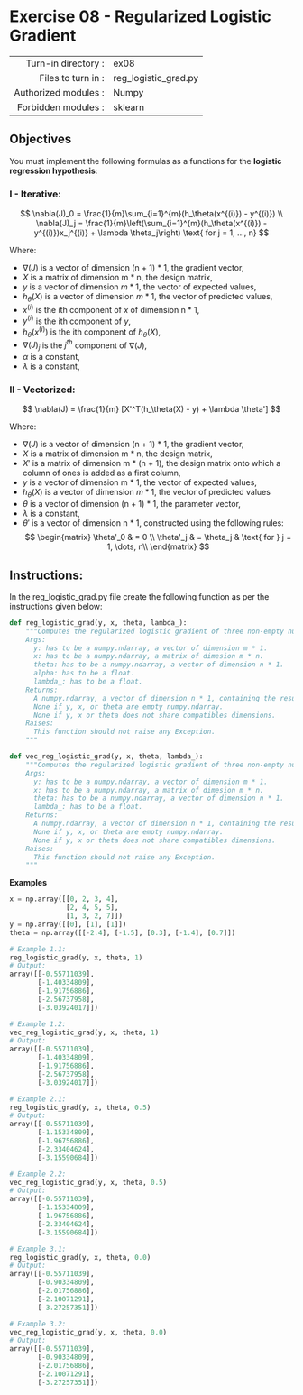 # Exercise 08 - Regularized Logistic Gradient

|                         |                    |
| -----------------------:| ------------------ |
|   Turn-in directory :   |  ex08              |
|   Files to turn in :    |  reg_logistic_grad.py|
|   Authorized modules :  |  Numpy             |
|   Forbidden modules :   |  sklearn           |

## Objectives 
You must implement the following formulas as a functions for the **logistic regression hypothesis**:

### I - Iterative:
$$
\nabla(J)_0 = \frac{1}{m}\sum_{i=1}^{m}(h_\theta(x^{(i)}) - y^{(i)}) \\
\nabla(J)_j = \frac{1}{m}\left(\sum_{i=1}^{m}(h_\theta(x^{(i)}) - y^{(i)})x_j^{(i)} + \lambda \theta_j\right) \text{ for j = 1, ..., n}
$$

Where:  
- $\nabla(J)$ is a vector of dimension (n + 1) * 1, the gradient vector,
- $X$ is a matrix of dimension m * n, the design matrix,
- $y$ is a vector of dimension $m * 1$, the vector of expected values,
- $h_\theta(X)$ is a vector of dimension $m * 1$, the vector of predicted values,
- $x^{(i)}$ is the ith component of $x$ of dimension n * 1,
- $y^{(i)}$ is the ith component of $y$,
- $h_\theta(x^{(i)})$ is the ith component of $h_\theta(X)$,
- $\nabla(J)_j$ is the $j^{th}$ component of $\nabla(J)$,
- $\alpha$ is a constant,
- $\lambda$ is a constant,

### II - Vectorized:
$$
\nabla(J) = \frac{1}{m} [X'^T(h_\theta(X) - y) + \lambda \theta']
$$  

Where:  
- $\nabla(J)$ is a vector of dimension (n + 1) * 1, the gradient vector,
- $X$ is a matrix of dimension m * n, the design matrix,
- $X'$ is a matrix of dimension m * (n + 1), the design matrix onto which a column of ones is added as a first column,
- $y$ is a vector of dimension m * 1, the vector of expected values,
- $h_\theta(X)$ is a vector of dimension $m * 1$, the vector of predicted values  
- $\theta$ is a vector of dimension (n + 1) * 1, the parameter vector,
- $\lambda$ is a constant,
- $\theta'$ is a vector of dimension n * 1, constructed using the following rules: 
$$
\begin{matrix}
\theta'_0 & =  0 \\
\theta'_j & =  \theta_j & \text{ for } j = 1, \dots, n\\    
\end{matrix}
$$


## Instructions:
In the reg_logistic_grad.py file create the following function as per the instructions given below:
```python
def reg_logistic_grad(y, x, theta, lambda_):
    """Computes the regularized logistic gradient of three non-empty numpy.ndarray, with two for-loop. The three arrays must have compatible dimensions.
    Args:
      y: has to be a numpy.ndarray, a vector of dimension m * 1.
      x: has to be a numpy.ndarray, a matrix of dimesion m * n.
      theta: has to be a numpy.ndarray, a vector of dimension n * 1.
      alpha: has to be a float.
      lambda_: has to be a float.
    Returns:
      A numpy.ndarray, a vector of dimension n * 1, containing the results of the formula for all j.
      None if y, x, or theta are empty numpy.ndarray.
      None if y, x or theta does not share compatibles dimensions.
    Raises:
      This function should not raise any Exception.
    """

def vec_reg_logistic_grad(y, x, theta, lambda_):
    """Computes the regularized logistic gradient of three non-empty numpy.ndarray, without any for-loop. The three arrays must have compatible dimensions.
    Args:
      y: has to be a numpy.ndarray, a vector of dimension m * 1.
      x: has to be a numpy.ndarray, a matrix of dimesion m * n.
      theta: has to be a numpy.ndarray, a vector of dimension n * 1.
      lambda_: has to be a float.
    Returns:
      A numpy.ndarray, a vector of dimension n * 1, containing the results of the formula for all j.
      None if y, x, or theta are empty numpy.ndarray.
      None if y, x or theta does not share compatibles dimensions.
    Raises:
      This function should not raise any Exception.
    """
```

**Examples**
```python
x = np.array([[0, 2, 3, 4], 
              [2, 4, 5, 5], 
              [1, 3, 2, 7]])
y = np.array([[0], [1], [1]])
theta = np.array([[-2.4], [-1.5], [0.3], [-1.4], [0.7]])

# Example 1.1:
reg_logistic_grad(y, x, theta, 1)
# Output:
array([[-0.55711039],
       [-1.40334809],
       [-1.91756886],
       [-2.56737958],
       [-3.03924017]])

# Example 1.2:
vec_reg_logistic_grad(y, x, theta, 1)
# Output:
array([[-0.55711039],
       [-1.40334809],
       [-1.91756886],
       [-2.56737958],
       [-3.03924017]])

# Example 2.1:
reg_logistic_grad(y, x, theta, 0.5)
# Output:
array([[-0.55711039],
       [-1.15334809],
       [-1.96756886],
       [-2.33404624],
       [-3.15590684]])

# Example 2.2:
vec_reg_logistic_grad(y, x, theta, 0.5)
# Output:
array([[-0.55711039],
       [-1.15334809],
       [-1.96756886],
       [-2.33404624],
       [-3.15590684]])

# Example 3.1:
reg_logistic_grad(y, x, theta, 0.0)
# Output:
array([[-0.55711039],
       [-0.90334809],
       [-2.01756886],
       [-2.10071291],
       [-3.27257351]])

# Example 3.2:
vec_reg_logistic_grad(y, x, theta, 0.0)
# Output:
array([[-0.55711039],
       [-0.90334809],
       [-2.01756886],
       [-2.10071291],
       [-3.27257351]])
```
